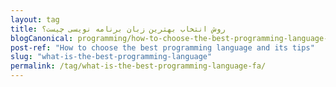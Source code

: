 ```yaml
---
layout: tag
title: روش انتخاب بهترین زبان برنامه نویسی چیست؟
blogCanonical: programming/how-to-choose-the-best-programming-language-and-its-tips-fa/
post-ref: "How to choose the best programming language and its tips"
slug: "what-is-the-best-programming-language"
permalink: /tag/what-is-the-best-programming-language-fa/
---
```

